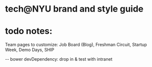 # tech@NYU brand and style guide

# todo notes:
Team pages to customize: Job Board (Blog), Freshman Circuit, Startup Week, Demo Days, SHIP

-- bower devDependency: drop in & test with intranet